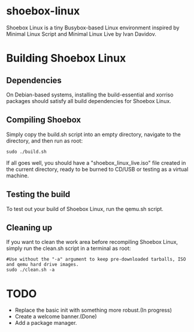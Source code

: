 # shoebox-linux
Shoebox Linux is a tiny Busybox-based Linux environment inspired by Minimal Linux Script and Minimal Linux Live by Ivan Davidov.
# Building Shoebox Linux
## Dependencies
On Debian-based systems, installing the build-essential and xorriso packages should satisfy all build dependencies for Shoebox Linux.

## Compiling Shoebox
Simply copy the build.sh script into an empty directory, navigate to the directory, and then run as root:
```
sudo ./build.sh
```
If all goes well, you should have a "shoebox_linux_live.iso" file created in the current directory, ready to be burned to CD/USB or testing as a virtual machine.
## Testing the build
To test out your build of Shoebox Linux, run the qemu.sh script.
## Cleaning up
If you want to clean the work area before recompiling Shoebox Linux, simply run the clean.sh script in a terminal as root:
```
#Use without the "-a" argument to keep pre-downloaded tarballs, ISO and qemu hard drive images.
sudo ./clean.sh -a
```
# TODO
* Replace the basic init with something more robust.(In progress)
* Create a welcome banner.(Done)
* Add a package manager.
